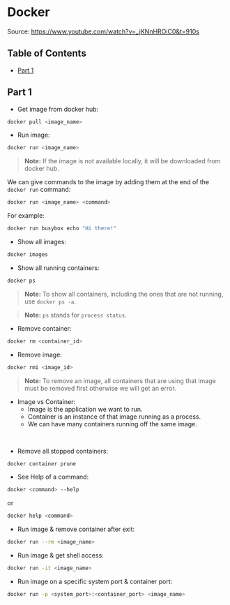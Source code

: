 # Docker
Source: https://www.youtube.com/watch?v=_jKNnHROiC0&t=910s


## Table of Contents
* [Part 1](#part-1)


<a id="part-1"></a>
## Part 1
* Get image from docker hub:

```bash
docker pull <image_name>
```

* Run image:

```bash
docker run <image_name>
```
> **Note:** If the image is not available locally, it will be downloaded from docker hub.  

We can give commands to the image by adding them at the end of the `docker run` command:

```bash
docker run <image_name> <command>
```
For example:

```bash
docker run busybox echo "Hi there!"
```

* Show all images:

```bash
docker images
```

* Show all running containers:

```bash
docker ps
```

> **Note:** To show all containers, including the ones that are not running, use `docker ps -a`.  

> **Note:** `ps` stands for `process status`.

* Remove container:

```bash
docker rm <container_id>
```

* Remove image:

```bash
docker rmi <image_id>
```
> **Note:** To remove an image, all containers that are using that image must be removed first otherwise we will get an error.


* Image vs Container:
  * Image is the application we want to run.
  * Container is an instance of that image running as a process.
  * We can have many containers running off the same image.  
  
<br>  

* Remove all stopped containers:  

```bash
docker container prune
```

* See Help of a command:
```bash
docker <command> --help
```
or
```bash
docker help <command>
```

* Run image & remove container after exit:
```bash
docker run --rm <image_name>
```

* Run image & get shell access:
```bash
docker run -it <image_name>
```

* Run image on a specific system port & container port:
```bash
docker run -p <system_port>:<container_port> <image_name>
```
